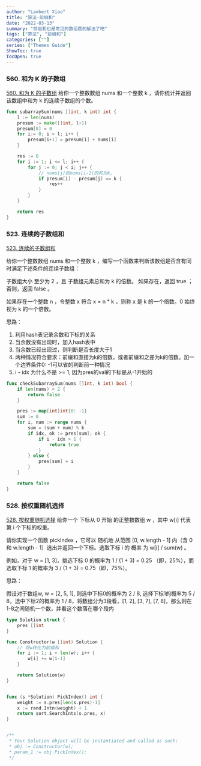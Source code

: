 ```yaml
---
author: "Lambert Xiao"
title: "算法-前缀和"
date: "2022-03-13"
summary: "前缀和也是常见的数组题的解法了吧"
tags: ["算法", "前缀和"]
categories: [""]
series: ["Themes Guide"]
ShowToc: true
TocOpen: true
---
```

### 560. 和为 K 的子数组

[560. 和为 K 的子数组](https://leetcode-cn.com/problems/subarray-sum-equals-k/)
给你一个整数数组 nums 和一个整数 k ，请你统计并返回该数组中和为 k 的连续子数组的个数。

```go
func subarraySum(nums []int, k int) int {
    l := len(nums)
    presum := make([]int, l+1)
    presum[0] = 0
    for i:= 0; i < l; i++ {
        presum[i+1] = presum[i] + nums[i]
    }

    res := 0
    for i := 1; i <= l; i++ {
        for j := 0; j < i; j++ {
            // nums[j]到nums[i-1]的和为k, 
            if presum[i] - presum[j] == k {
                res++
            }
        }
    }

    return res
}
```

### 523. 连续的子数组和

[523. 连续的子数组和](https://leetcode-cn.com/problems/continuous-subarray-sum/)

给你一个整数数组 nums 和一个整数 k ，编写一个函数来判断该数组是否含有同时满足下述条件的连续子数组：

子数组大小 至少为 2 ，且
子数组元素总和为 k 的倍数。
如果存在，返回 true ；否则，返回 false 。

如果存在一个整数 n ，令整数 x 符合 x = n * k ，则称 x 是 k 的一个倍数。0 始终视为 k 的一个倍数。

思路：

1. 利用hash表记录余数和下标的关系
2. 当余数没有出现时，加入hash表中
3. 当余数已经出现过，则判断是否长度大于1
4. 两种情况符合要求：前缀和直接为k的倍数，或者前缀和之差为k的倍数。加一个边界条件0: -1可以省的判断前一种情况
5. i - idx 为什么不是 >= 1, 因为pres的val的下标是从-1开始的


```go
func checkSubarraySum(nums []int, k int) bool {
    if len(nums) < 2 {
        return false
    }

    pres := map[int]int{0: -1}
    sum := 0
    for i, num := range nums {
        sum = (sum + num) % k
        if idx, ok := pres[sum]; ok {
            if i - idx > 1 {
                return true
            }
        } else {
            pres[sum] = i
        }
    }

    return false
}
```

### 528. 按权重随机选择

[528. 按权重随机选择](https://leetcode-cn.com/problems/random-pick-with-weight/)
给你一个 下标从 0 开始 的正整数数组 w ，其中 w[i] 代表第 i 个下标的权重。

请你实现一个函数 pickIndex ，它可以 随机地 从范围 [0, w.length - 1] 内（含 0 和 w.length - 1）选出并返回一个下标。选取下标 i 的 概率 为 w[i] / sum(w) 。

例如，对于 w = [1, 3]，挑选下标 0 的概率为 1 / (1 + 3) = 0.25 （即，25%），而选取下标 1 的概率为 3 / (1 + 3) = 0.75（即，75%）。


思路：

假设对于数组w, w = [2, 5, 1], 则选中下标0的概率为 2 / 8, 选择下标1的概率为 5 / 8，选中下标2的概率为 1 / 8，将数组分为3段看，[1, 2], [3, 7], [7, 8]，那么则在1-8之间随机一个数，并看这个数落在哪个段内

```go
type Solution struct {
    pres []int
}

func Constructor(w []int) Solution {
    // 将w转化为前缀和
    for i := 1; i < len(w); i++ {
        w[i] += w[i-1]
    }

    return Solution{w}
}


func (s *Solution) PickIndex() int {
    weight := s.pres[len(s.pres)-1]
    x := rand.Intn(weight) + 1
    return sort.SearchInts(s.pres, x)
}


/**
 * Your Solution object will be instantiated and called as such:
 * obj := Constructor(w);
 * param_1 := obj.PickIndex();
 */
 ```